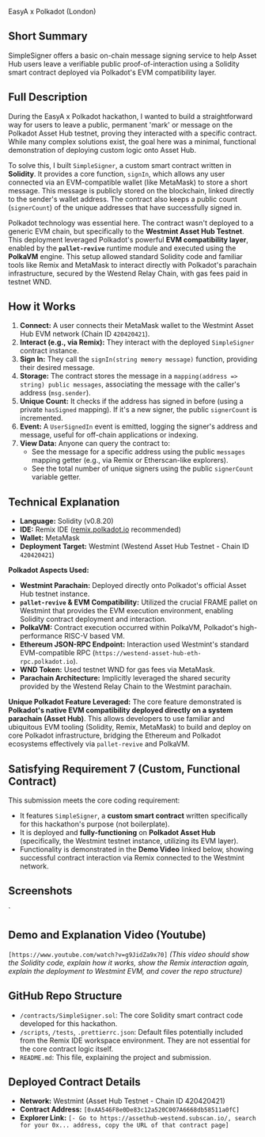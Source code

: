 EasyA x Polkadot (London)

## Short Summary

SimpleSigner offers a basic on-chain message signing service to help Asset Hub users leave a verifiable public proof-of-interaction using a Solidity smart contract deployed via Polkadot's EVM compatibility layer.

## Full Description

During the EasyA x Polkadot hackathon, I wanted to build a straightforward way for users to leave a public, permanent 'mark' or message on the Polkadot Asset Hub testnet, proving they interacted with a specific contract. While many complex solutions exist, the goal here was a minimal, functional demonstration of deploying custom logic onto Asset Hub.

To solve this, I built `SimpleSigner`, a custom smart contract written in **Solidity**. It provides a core function, `signIn`, which allows any user connected via an EVM-compatible wallet (like MetaMask) to store a short message. This message is publicly stored on the blockchain, linked directly to the sender's wallet address. The contract also keeps a public count (`signerCount`) of the unique addresses that have successfully signed in.

Polkadot technology was essential here. The contract wasn't deployed to a generic EVM chain, but specifically to the **Westmint Asset Hub Testnet**. This deployment leveraged Polkadot's powerful **EVM compatibility layer**, enabled by the **`pallet-revive`** runtime module and executed using the **PolkaVM** engine. This setup allowed standard Solidity code and familiar tools like Remix and MetaMask to interact directly with Polkadot's parachain infrastructure, secured by the Westend Relay Chain, with gas fees paid in testnet WND.

## How it Works

1.  **Connect:** A user connects their MetaMask wallet to the Westmint Asset Hub EVM network (Chain ID `420420421`).
2.  **Interact (e.g., via Remix):** They interact with the deployed `SimpleSigner` contract instance.
3.  **Sign In:** They call the `signIn(string memory message)` function, providing their desired message.
4.  **Storage:** The contract stores the message in a `mapping(address => string) public messages`, associating the message with the caller's address (`msg.sender`).
5.  **Unique Count:** It checks if the address has signed in before (using a private `hasSigned` mapping). If it's a new signer, the public `signerCount` is incremented.
6.  **Event:** A `UserSignedIn` event is emitted, logging the signer's address and message, useful for off-chain applications or indexing.
7.  **View Data:** Anyone can query the contract to:
      * See the message for a specific address using the public `messages` mapping getter (e.g., via Remix or Etherscan-like explorers).
      * See the total number of unique signers using the public `signerCount` variable getter.

## Technical Explanation

  * **Language:** Solidity (v0.8.20)
  * **IDE:** Remix IDE ([remix.polkadot.io](https://remix.polkadot.io/) recommended)
  * **Wallet:** MetaMask
  * **Deployment Target:** Westmint (Westend Asset Hub Testnet - Chain ID `420420421`)

**Polkadot Aspects Used:**

  * **Westmint Parachain:** Deployed directly onto Polkadot's official Asset Hub testnet instance.
  * **`pallet-revive` & EVM Compatibility:** Utilized the crucial FRAME pallet on Westmint that provides the EVM execution environment, enabling Solidity contract deployment and interaction.
  * **PolkaVM:** Contract execution occurred within PolkaVM, Polkadot's high-performance RISC-V based VM.
  * **Ethereum JSON-RPC Endpoint:** Interaction used Westmint's standard EVM-compatible RPC (`https://westend-asset-hub-eth-rpc.polkadot.io`).
  * **WND Token:** Used testnet WND for gas fees via MetaMask.
  * **Parachain Architecture:** Implicitly leveraged the shared security provided by the Westend Relay Chain to the Westmint parachain.

**Unique Polkadot Feature Leveraged:** The core feature demonstrated is **Polkadot's native EVM compatibility deployed directly on a system parachain (Asset Hub)**. This allows developers to use familiar and ubiquitous EVM tooling (Solidity, Remix, MetaMask) to build and deploy on core Polkadot infrastructure, bridging the Ethereum and Polkadot ecosystems effectively via `pallet-revive` and PolkaVM.


## Satisfying Requirement 7 (Custom, Functional Contract)

This submission meets the core coding requirement:

  * It features `SimpleSigner`, a **custom smart contract** written specifically for this hackathon's purpose (not boilerplate).
  * It is deployed and **fully-functioning** on **Polkadot Asset Hub** (specifically, the Westmint testnet instance, utilizing its EVM layer).
  * Functionality is demonstrated in the **Demo Video** linked below, showing successful contract interaction via Remix connected to the Westmint network.


## Screenshots

`

## Demo and Explanation Video (Youtube)

`[https://www.youtube.com/watch?v=g9JidZa9x70]`
*(This video should show the Solidity code, explain how it works, show the Remix interaction again, explain the deployment to Westmint EVM, and cover the repo structure)*

## GitHub Repo Structure

  * `/contracts/SimpleSigner.sol`: The core Solidity smart contract code developed for this hackathon.
  * `/scripts`, `/tests`, `.prettierrc.json`: Default files potentially included from the Remix IDE workspace environment. They are not essential for the core contract logic itself.
  * `README.md`: This file, explaining the project and submission.

## Deployed Contract Details

  * **Network:** Westmint (Asset Hub Testnet - Chain ID 420420421)
  * **Contract Address:** `[0xAA546F8e0De83c12a520C007A6668db58511a0fC]`
  * **Explorer Link:** `[- Go to https://assethub-westend.subscan.io/, search for your 0x... address, copy the URL of that contract page]`
